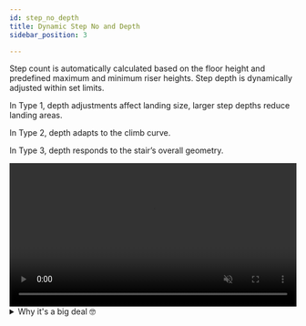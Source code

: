 ```yaml
---
id: step_no_depth
title: Dynamic Step No and Depth
sidebar_position: 3

---
```


Step count is automatically calculated based on the floor height and predefined maximum and minimum riser heights. Step depth is dynamically adjusted within set limits.

In Type 1, depth adjustments affect landing size, larger step depths reduce landing areas.

In Type 2, depth adapts to the climb curve.

In Type 3, depth responds to the stair’s overall geometry.

<video controls autoplay muted loop playsInline width="100%">
  <source src="/video/type_1.mp4" type="video/mp4" />
</video>

<details>
  <summary>Why it's a big deal 🤓</summary>
  <img src="/svg/update_step_no_graph.svg" alt="Update Step No Graph" />
</details>

